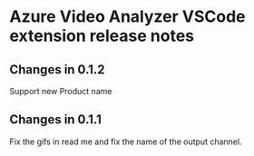 # Azure Video Analyzer VSCode extension release notes

## Changes in 0.1.2

Support new Product name

## Changes in 0.1.1

Fix the gifs in read me and fix the name of the output channel.

